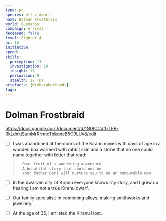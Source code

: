 ```yaml
---
type: pc
species: elf / dwarf
name: Dolman Frostbraid
world: Guemenos
campaign: Arrival
deceased: false
level: Fighter 4
ac: 16
initiative: 
speed:
skills:
  perception: 13
  investigation: 10
  insight: 11
  persuasion: 9
  stealth: 12 (D)
artefacts: [Kimbarakerhands]
tags:
---
```


# Dolman Frostbraid

https://docs.google.com/document/d/1Nf8CCdf0TEB-3kLdnkjSumMrRrrmcTpkqncB5C9LUv8/edit

- [ ] I was abandoned at the doors of the Kiranu mines with days of age in a wooden box warmed with rabbit skin and a stone that no one could name together with letter that read:
> 		Dear fruit of a wandering adventure
> 		A beautiful story that could not be
> 		Your father Bari will nurture you to be an honourable man
- [ ] In the dwarven city of Kiranu everyone knows my story, and I grew up hearing I am not a true Kiranu dwarf.
- [ ] Our family specialise in combining alloys, making smithworks and jewellery.
- [ ] At the age of 35, I enlisted the Kiranu Host.

